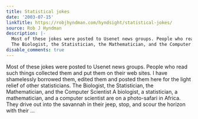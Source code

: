 ```yaml
---
title: Statistical jokes
date: '2003-07-15'
linkTitle: https://robjhyndman.com/hyndsight/statistical-jokes/
source: Rob J Hyndman
description: |-
  Most of these jokes were posted to Usenet news groups. People who read such things collected them and put them on their web sites. I have shamelessly borrowed them, edited them and posted them here for the light relief of other statisticians.
  The Biologist, the Statistician, the Mathematician, and the Computer Scientist A biologist, a statistician, a mathematician, and a computer scientist are on a photo-safari in Africa. They drive out into the savannah in their jeep, stop, and scour the horizon with their ...
disable_comments: true
---
```

Most of these jokes were posted to Usenet news groups. People who read such things collected them and put them on their web sites. I have shamelessly borrowed them, edited them and posted them here for the light relief of other statisticians.
The Biologist, the Statistician, the Mathematician, and the Computer Scientist A biologist, a statistician, a mathematician, and a computer scientist are on a photo-safari in Africa. They drive out into the savannah in their jeep, stop, and scour the horizon with their ...
